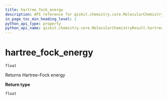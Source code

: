 ```yaml
---
title: hartree_fock_energy
description: API reference for qiskit.chemistry.core.MolecularChemistryResult.hartree_fock_energy
in_page_toc_min_heading_level: 1
python_api_type: property
python_api_name: qiskit.chemistry.core.MolecularChemistryResult.hartree_fock_energy
---
```


# hartree\_fock\_energy

<span id="qiskit.chemistry.core.MolecularChemistryResult.hartree_fock_energy" />

`float`

Returns Hartree-Fock energy

**Return type**

`float`

